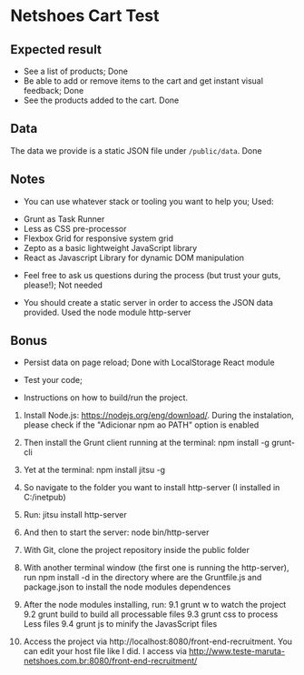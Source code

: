 # Netshoes Cart Test

## Expected result

* See a list of products;
Done
* Be able to add or remove items to the cart and get instant visual feedback;
Done
* See the products added to the cart.
Done

## Data

The data we provide is a static JSON file under `/public/data`.
Done

## Notes

* You can use whatever stack or tooling you want to help you;
Used:
- Grunt as Task Runner
- Less as CSS pre-processor
- Flexbox Grid for responsive system grid
- Zepto as a basic lightweight JavaScript library
- React as Javascript Library for dynamic DOM manipulation

* Feel free to ask us questions during the process (but trust your guts, please!);
Not needed

* You should create a static server in order to access the JSON data provided.
Used the node module http-server

## Bonus

* Persist data on page reload;
Done with LocalStorage React module

* Test your code;

* Instructions on how to build/run the project.

1. Install Node.js: https://nodejs.org/eng/download/. During the instalation, please check if the "Adicionar npm ao PATH" option is enabled

2. Then install the Grunt client running at the terminal: npm install -g grunt-cli

3. Yet at the terminal: npm install jitsu -g

4. So navigate to the folder you want to install http-server (I installed in C:/inetpub)

5. Run: jitsu install http-server

6. And then to start the server: node bin/http-server

7. With Git, clone the project repository inside the public folder

8. With another terminal window (the first one is running the http-server), run npm install -d in the directory where are the Gruntfile.js and package.json to install the node modules dependences

9. After the node modules installing, run: 
   9.1 grunt w to watch the project
   9.2 grunt build to build all processable files
   9.3 grunt css to process Less files
   9.4 grunt js to minify the JavasScript files

10. Access the project via http://localhost:8080/front-end-recruitment. You can edit your host file like I did. I access via http://www.teste-maruta-netshoes.com.br:8080/front-end-recruitment/